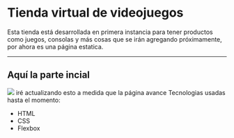 <h1>Tienda virtual de videojuegos</h1>

Esta tienda está desarrollada en primera instancia para tener productos como juegos, consolas y más cosas
que se irán agregando próximamente, por ahora es una página estatica.
<hr>
<h2>Aquí la parte incial</h2>
<img src="https://user-images.githubusercontent.com/107164138/192412706-ce2546e6-c6d7-4ce0-9cbe-bc51f963872a.png">
iré actualizando esto a medida que la página avance
Tecnologias usadas hasta el momento:
<ul>
  <li>HTML</li>
  <li>CSS</li>
  <li>Flexbox</li>
</ul>





